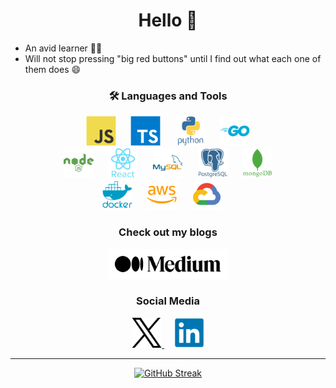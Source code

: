<div align="center">
	<h1>
		Hello 👋
	</h1>
</div>

* An avid learner 👨‍🎓
* Will not stop pressing "big red buttons" until I find out what each one of them does 😄


<div align="center">
	<h3> 🛠️ Languages and Tools</h3>
	<img src="https://github.com/devicons/devicon/blob/master/icons/javascript/javascript-original.svg"
		title="JavaScript" alt="JavaScript" width="48" height="48"/>&nbsp; &nbsp; &nbsp;
	<img src="https://github.com/devicons/devicon/blob/master/icons/typescript/typescript-original.svg"
		title="TypeScript" alt="TypeScript" width="48" height="48"/>&nbsp; &nbsp; &nbsp;
	<img src="https://github.com/devicons/devicon/blob/master/icons/python/python-original-wordmark.svg"
		title="Python" alt="Python" width="48" height="48"/>&nbsp; &nbsp; &nbsp;
	<img src="https://github.com/devicons/devicon/blob/master/icons/go/go-original-wordmark.svg"
		title="Go" alt="Go" width="48" height="48"/>
	<br/>
	<img src="https://github.com/devicons/devicon/blob/master/icons/nodejs/nodejs-plain-wordmark.svg"
		title="NodeJS" alt="NodeJS" width="48" height="48"/>&nbsp; &nbsp; &nbsp;
	<img src="https://github.com/devicons/devicon/blob/master/icons/react/react-original-wordmark.svg"
		title="React" alt="React" width="48" height="48"/>&nbsp; &nbsp; &nbsp;
	<img src="https://github.com/devicons/devicon/blob/master/icons/mysql/mysql-original-wordmark.svg"
		title="MySQL"  alt="MySQL" width="48" height="48"/>&nbsp; &nbsp; &nbsp;
	<img src="https://github.com/devicons/devicon/blob/master/icons/postgresql/postgresql-plain-wordmark.svg"
		title="Postgres" alt="Postgres" width="48" height="48"/>&nbsp; &nbsp; &nbsp;
	<img src="https://github.com/devicons/devicon/blob/master/icons/mongodb/mongodb-plain-wordmark.svg"
		title="MongoDB" alt="MongoDB" width="48" height="48"/>
	<br/>
	<img src="https://github.com/devicons/devicon/blob/master/icons/docker/docker-plain-wordmark.svg"
		title="Docker" alt="Docker" width="48" height="48"/>&nbsp; &nbsp; &nbsp;
	<img src="https://github.com/devicons/devicon/blob/master/icons/amazonwebservices/amazonwebservices-plain-wordmark.svg"
		title="AWS" alt="AWS" width="48" height="48"/>&nbsp; &nbsp; &nbsp;
	<img src="https://github.com/devicons/devicon/blob/master/icons/googlecloud/googlecloud-original.svg"
		title="Google Cloud" alt="Google Cloud" width="48" height="48"/>&nbsp; &nbsp; &nbsp;
	<h3>Check out my blogs</h3>
		<a href="https://medium.com/@rudrakshnanavaty">
			<img src="Medium Logo.jpg" title="Medium" alt="Medium" height="48"/>
		</a>
	<h3>Social Media</h3>
		<a href="https://twitter.com/rdxNanavaty">
			<img src="https://github.com/devicons/devicon/blob/master/icons/twitter/twitter-original.svg" title="Twitter" alt="Twitter" width="48" height="48"/>
		</a>
		&nbsp;&nbsp;&nbsp;
		<a href="https://www.linkedin.com/in/RudrakshNanavaty">
			<img src="https://github.com/devicons/devicon/blob/master/icons/linkedin/linkedin-original.svg" title="LinkedIn" alt="LinkedIn" width="48" height="48"/>
		</a>

---

[![GitHub Streak](https://github-readme-streak-stats.herokuapp.com?user=RudrakshNanavaty&theme=nord&hide_border=true&border_radius=12&date_format=j%2Fn%5B%2FY%5D)](https://git.io/streak-stats)
</div> 
